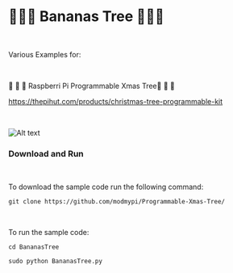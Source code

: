 # :banana::banana::banana: Bananas Tree :banana::banana::banana:

</BR>

Various Examples for:

</BR>

 :christmas_tree: :christmas_tree: :christmas_tree: Raspberri Pi Programmable Xmas Tree:christmas_tree: :christmas_tree: :christmas_tree: 
 
  https://thepihut.com/products/christmas-tree-programmable-kit
 
 </BR>
 
 
 ![Alt text](https://raw.githubusercontent.com/JonnyBanana/BananasTree/master/img/TreePinout.jpg)
 
 

 <h3>Download and Run</h3>

</BR>

To download the sample code run the following command:


`git clone https://github.com/modmypi/Programmable-Xmas-Tree/`

</BR>

To run the sample code:


`cd BananasTree`



`sudo python BananasTree.py`


</BR>
